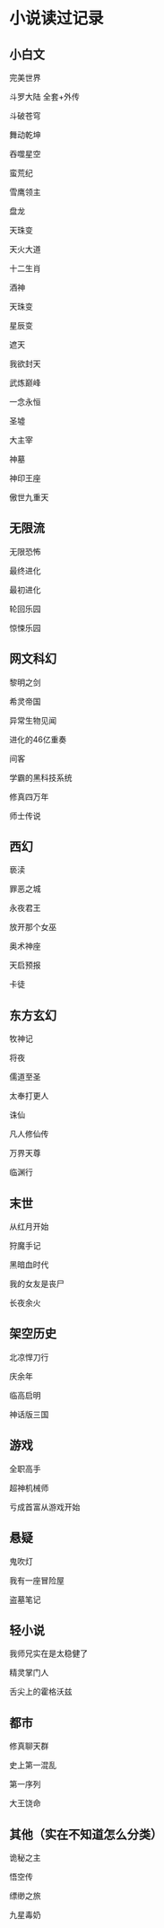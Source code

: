 # 小说读过记录

## 小白文

完美世界

斗罗大陆 全套+外传

斗破苍穹

舞动乾坤

吞噬星空

蛮荒纪

雪鹰领主

盘龙

天珠变

天火大道

十二生肖

酒神

天珠变

星辰变

遮天

我欲封天

武炼巅峰

一念永恒

圣墟

大主宰

神墓

神印王座

傲世九重天

## 无限流

无限恐怖

最终进化

最初进化

轮回乐园

惊悚乐园

## 网文科幻

黎明之剑

希灵帝国

异常生物见闻

进化的46亿重奏

间客

学霸的黑科技系统

修真四万年

师士传说

## 西幻

亵渎

罪恶之城

永夜君王

放开那个女巫

奥术神座

天启预报

卡徒

## 东方玄幻

牧神记

将夜

儒道至圣

太奉打更人

诛仙

凡人修仙传

万界天尊

临渊行

## 末世

从红月开始

狩魔手记

黑暗血时代

我的女友是丧尸

长夜余火

## 架空历史

北凉悍刀行

庆余年

临高启明

神话版三国

## 游戏

全职高手

超神机械师

亏成首富从游戏开始

## 悬疑

鬼吹灯

我有一座冒险屋

盗墓笔记

## 轻小说

我师兄实在是太稳健了

精灵掌门人

舌尖上的霍格沃兹

## 都市

修真聊天群

史上第一混乱

第一序列

大王饶命

## 其他（实在不知道怎么分类）

诡秘之主

悟空传

缥缈之旅

九星毒奶